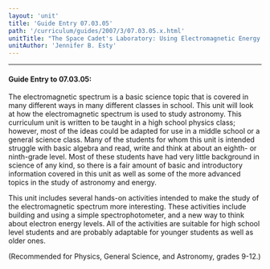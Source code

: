```yaml
---
layout: 'unit'
title: 'Guide Entry 07.03.05'
path: '/curriculum/guides/2007/3/07.03.05.x.html'
unitTitle: "The Space Cadet's Laboratory: Using Electromagnetic Energy to Study Astronomy"
unitAuthor: 'Jennifer B. Esty'
---
```


<body>
<hr/>
 <h4>
  Guide Entry to 07.03.05:
 </h4>
 <p>
  The electromagnetic spectrum is a basic science topic that is covered in many different ways in many different classes in school. This unit will look at how the electromagnetic spectrum is used to study astronomy. This curriculum unit is written to be taught in a high school physics class; however, most of the ideas could be adapted for use in a middle school or a general science class. Many of the students for whom this unit is intended struggle with basic algebra and read, write and think at about an eighth- or ninth-grade level. Most of these students have had very little background in science of any kind, so there is a fair amount of basic and introductory information covered in this unit as well as some of the more advanced topics in the study of astronomy and energy.
 </p>
<p>
  This unit includes several hands-on activities intended to make the study of the electromagnetic spectrum more interesting. These activities include building and using a simple spectrophotometer, and a new way to think about electron energy levels. All of the activities are suitable for high school level students and are probably adaptable for younger students as well as older ones.
 </p>
<p>
  (Recommended for Physics, General Science, and Astronomy, grades 9-12.)
 </p>

</body>
